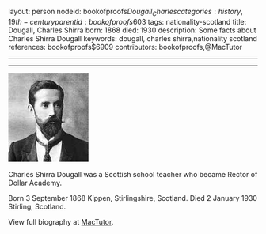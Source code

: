 layout: person
nodeid: bookofproofs$Dougall_Charles
categories: history,19th-century
parentid: bookofproofs$603
tags: nationality-scotland
title: Dougall, Charles Shirra
born: 1868
died: 1930
description: Some facts about Charles Shirra Dougall
keywords: dougall, charles shirra,nationality scotland
references: bookofproofs$6909
contributors: bookofproofs,@MacTutor

---


---

![Dougall_Charles.jpg](https://github.com/bookofproofs/bookofproofs.github.io/blob/main/_sources/_assets/images/portraits/Dougall_Charles.jpg?raw=true)

Charles Shirra Dougall was a Scottish school teacher who became Rector of Dollar Academy.

Born 3 September 1868 Kippen, Stirlingshire, Scotland. Died 2 January 1930 Stirling, Scotland.


View full biography at [MacTutor](https://mathshistory.st-andrews.ac.uk/Biographies/Dougall_Charles/).